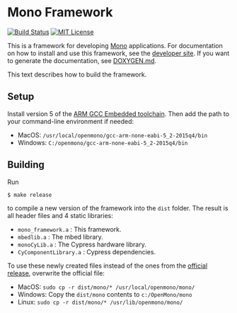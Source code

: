 # Mono Framework

[![Build Status](https://travis-ci.org/getopenmono/mono_framework.svg?branch=master)](https://travis-ci.org/getopenmono/mono_framework) [![MIT License](https://img.shields.io/badge/license-MIT-blue.svg?style=flat)](LICENSE.txt)

This is a framework for developing [Mono](http://openmono.com) applications.  For documentation on how to install and use this framework, see the [developer site](http://developer.openmono.com/).  If you want to generate the documentation, see [DOXYGEN.md](src/DOXYGEN.md).

This text describes how to build the framework.

## Setup

Install version 5 of the [ARM GCC Embedded toolchain](https://launchpad.net/gcc-arm-embedded).  Then add the path to your command-line environment if needed:

* MacOS: `/usr/local/openmono/gcc-arm-none-eabi-5_2-2015q4/bin`
* Windows: `C:/openmono/gcc-arm-none-eabi-5_2-2015q4/bin`

## Building

Run
```
$ make release
```
to compile a new version of the framework into the `dist` folder.  The result is all header files and 4 static libraries:

* `mono_framework.a` : This framework.
* `mbedlib.a` : The mbed library.
* `monoCyLib.a` : The Cypress hardware library.
* `CyComponentLibrary.a` : Cypress dependencies.

To use these newly created files instead of the ones from the [official release](http://developer.openmono.com/en/latest/getting-started/install.html), overwrite the official file:

* MacOS: `sudo cp -r dist/mono/* /usr/local/openmono/mono/`
* Windows: Copy the `dist/mono` contents to `c:/OpenMono/mono`
* Linux: `sudo cp -r dist/mono/* /usr/lib/openmono/mono/`